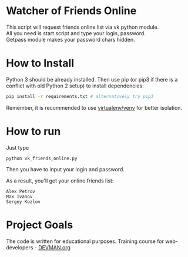 # Watcher of Friends Online

This script will request friends online list via vk python module.  
All you need is start script and type your login, password.  
Getpass module makes your password chars hidden.

# How to Install

Python 3 should be already installed. Then use pip (or pip3 if there is a conflict with old Python 2 setup) to install dependencies:

```bash
pip install -r requirements.txt # alternatively try pip3
```

Remember, it is recommended to use [virtualenv/venv](https://devman.org/encyclopedia/pip/pip_virtualenv/) for better isolation.

# How to run

Just type
```
python vk_friends_online.py
```
  
Then you have to input your login and password.

As a result, you'll get your online friends list:
```
Alex Petrov
Max Ivanov
Sergey Kozlov
```

# Project Goals

The code is written for educational purposes. Training course for web-developers - [DEVMAN.org](https://devman.org)
